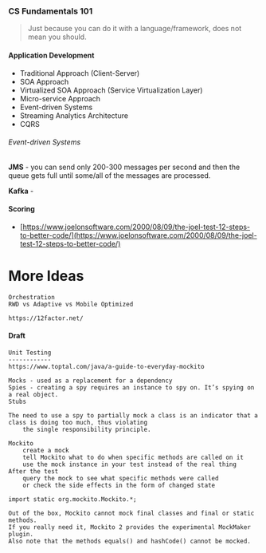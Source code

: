 ### CS Fundamentals 101

> Just because you can do it with a language/framework, does not mean you should.

#### Application Development

* Traditional Approach \(Client-Server\)
* SOA Approach
* Virtualized SOA Approach \(Service Virtualization Layer\)
* Micro-service Approach
* Event-driven Systems
* Streaming Analytics Architecture
* CQRS

###### Event-driven Systems

**JMS** - you can send only 200-300 messages per second and then the queue gets full until some/all of the messages are processed.

**Kafka** - 

#### Scoring

* [https://www.joelonsoftware.com/2000/08/09/the-joel-test-12-steps-to-better-code/](https://www.joelonsoftware.com/2000/08/09/the-joel-test-12-steps-to-better-code/)

# More Ideas

```
Orchestration
RWD vs Adaptive vs Mobile Optimized

https://12factor.net/
```

#### Draft

```
Unit Testing
------------
https://www.toptal.com/java/a-guide-to-everyday-mockito

Mocks - used as a replacement for a dependency
Spies - creating a spy requires an instance to spy on. It’s spying on a real object.
Stubs

The need to use a spy to partially mock a class is an indicator that a class is doing too much, thus violating
    the single responsibility principle.

Mockito
    create a mock
    tell Mockito what to do when specific methods are called on it
    use the mock instance in your test instead of the real thing
After the test
    query the mock to see what specific methods were called
    or check the side effects in the form of changed state

import static org.mockito.Mockito.*;

Out of the box, Mockito cannot mock final classes and final or static methods.
If you really need it, Mockito 2 provides the experimental MockMaker plugin.
Also note that the methods equals() and hashCode() cannot be mocked.
```



